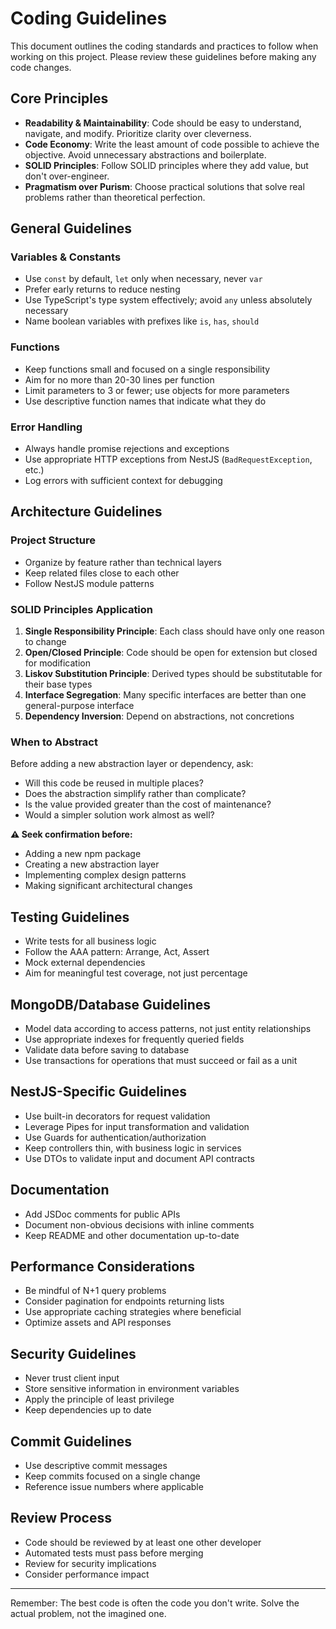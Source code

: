 # Coding Guidelines

This document outlines the coding standards and practices to follow when working on this project. Please review these guidelines before making any code changes.

## Core Principles

- **Readability & Maintainability**: Code should be easy to understand, navigate, and modify. Prioritize clarity over cleverness.
- **Code Economy**: Write the least amount of code possible to achieve the objective. Avoid unnecessary abstractions and boilerplate.
- **SOLID Principles**: Follow SOLID principles where they add value, but don't over-engineer.
- **Pragmatism over Purism**: Choose practical solutions that solve real problems rather than theoretical perfection.

## General Guidelines

### Variables & Constants

- Use `const` by default, `let` only when necessary, never `var`
- Prefer early returns to reduce nesting
- Use TypeScript's type system effectively; avoid `any` unless absolutely necessary
- Name boolean variables with prefixes like `is`, `has`, `should`

### Functions

- Keep functions small and focused on a single responsibility
- Aim for no more than 20-30 lines per function
- Limit parameters to 3 or fewer; use objects for more parameters
- Use descriptive function names that indicate what they do

### Error Handling

- Always handle promise rejections and exceptions
- Use appropriate HTTP exceptions from NestJS (`BadRequestException`, etc.)
- Log errors with sufficient context for debugging

## Architecture Guidelines

### Project Structure

- Organize by feature rather than technical layers
- Keep related files close to each other
- Follow NestJS module patterns

### SOLID Principles Application

1. **Single Responsibility Principle**: Each class should have only one reason to change
2. **Open/Closed Principle**: Code should be open for extension but closed for modification
3. **Liskov Substitution Principle**: Derived types should be substitutable for their base types
4. **Interface Segregation**: Many specific interfaces are better than one general-purpose interface
5. **Dependency Inversion**: Depend on abstractions, not concretions

### When to Abstract

Before adding a new abstraction layer or dependency, ask:
- Will this code be reused in multiple places?
- Does the abstraction simplify rather than complicate?
- Is the value provided greater than the cost of maintenance?
- Would a simpler solution work almost as well?

**⚠️ Seek confirmation before:**
- Adding a new npm package
- Creating a new abstraction layer
- Implementing complex design patterns
- Making significant architectural changes

## Testing Guidelines

- Write tests for all business logic
- Follow the AAA pattern: Arrange, Act, Assert
- Mock external dependencies
- Aim for meaningful test coverage, not just percentage

## MongoDB/Database Guidelines

- Model data according to access patterns, not just entity relationships
- Use appropriate indexes for frequently queried fields
- Validate data before saving to database
- Use transactions for operations that must succeed or fail as a unit

## NestJS-Specific Guidelines

- Use built-in decorators for request validation
- Leverage Pipes for input transformation and validation
- Use Guards for authentication/authorization
- Keep controllers thin, with business logic in services
- Use DTOs to validate input and document API contracts

## Documentation

- Add JSDoc comments for public APIs
- Document non-obvious decisions with inline comments
- Keep README and other documentation up-to-date

## Performance Considerations

- Be mindful of N+1 query problems
- Consider pagination for endpoints returning lists
- Use appropriate caching strategies where beneficial
- Optimize assets and API responses

## Security Guidelines

- Never trust client input
- Store sensitive information in environment variables
- Apply the principle of least privilege
- Keep dependencies up to date

## Commit Guidelines

- Use descriptive commit messages
- Keep commits focused on a single change
- Reference issue numbers where applicable

## Review Process

- Code should be reviewed by at least one other developer
- Automated tests must pass before merging
- Review for security implications
- Consider performance impact

---

Remember: The best code is often the code you don't write. Solve the actual problem, not the imagined one.

